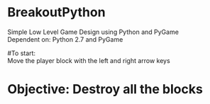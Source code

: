 # BreakoutPython
Simple Low Level Game Design using Python and PyGame  
Dependent on: Python 2.7 and PyGame

#To start:  
Move the player block with the left and right arrow keys

# Objective: Destroy all the blocks

